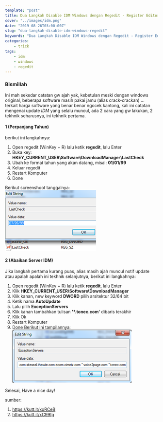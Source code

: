 ```yaml
---
template: "post"
title: Dua Langkah Disable IDM Windows dengan Regedit - Register Editor
cover: "../images/idm.png"
date: "2019-08-26T03:00:00Z"
slug: "dua-langkah-disable-idm-windows-regedit"
keywords: "Dua Langkah Disable IDM Windows dengan Regedit - Register Editor"
categories: 
    - trick
tags:
    - idm
    - windows
    - regedit
---
```


### Bismillah 

Ini mah sekedar catatan gw ajah yak, kebetulan meski dengan windows original, beberapa software masih pakai jamu (alias crack-crackan) ... terkait harga software yang benar benar ngocek kantong, kali ini catatan mengenai update *IDM* yang selalu muncul, ada 2 cara yang gw lakukan, 2 tekhnik seharusnya, ini tekhnik pertama.

#### 1 (Perpanjang Tahun)
berikut ini langkahnya:
1. Open regedit (WinKey + R) lalu ketik **regedit**, lalu Enter
2. Buka key: **HKEY_CURRENT_USER\Software\DownloadManager\LastCheck**
3. Ubah ke format tahun yang akan datang, misal: **01/01/99**
4. Keluar regedit
5. Restart Komputer
6. Done

Berikut screenshoot tanggalnya:
![Regedit IDM Langkah Pertama](../images/idm-langkah-1.png)

#### 2 (Abaikan Server IDM)
Jika langkah pertama kurang puas, alias masih ajah muncul notif update atau apalah apalah ini tekhnik selanjutnya, berikut ini langkahnya:
1. Open regedit (WinKey + R) lalu ketik **regedit**, lalu Enter
2. Klik **HKEY_CURRENT_USER\Software\DownloadManager**
3. Klik kanan, new keyword **DWORD** pilih arsitektur 32/64 bit
4. Ketik nama **AutoUpdate** 
5. Lalu pilih **ExceptionServers**
6. Klik kanan tambahkan tulisan **'*.tonec.com'** dibaris terakhir
6. Klik Ok
7. Restart Komputer
8. Done
Berikut ini tampilannya:
![Regedit IDM Langkah Dua](../images/idm-langkah-2.png)


Selesai, Have a nice day!

sumber:
1. https://kutt.it/xoRCeB
2. https://kutt.it/xC99tg

